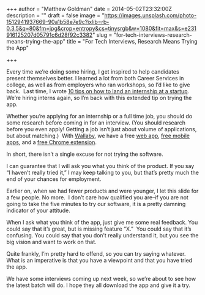 +++
author = "Matthew Goldman"
date = 2014-05-02T23:32:00Z
description = ""
draft = false
image = "https://images.unsplash.com/photo-1512941937669-90a1b58e7e9c?ixlib=rb-0.3.5&q=80&fm=jpg&crop=entropy&cs=tinysrgb&w=1080&fit=max&s=e231916125207d05791c6d28f92c3382"
slug = "for-tech-interviews-research-means-trying-the-app"
title = "For Tech Interviews, Research Means Trying the App"

+++


Every time we’re doing some hiring, I get inspired to help candidates present themselves better. I learned a lot from both Career Services in college, as well as from employers who ran workshops, so I’d like to give back.  Last time, I wrote [10 tips on how to land an internship at a startup](__GHOST_URL__/how-to-land-an-internship-at-a-start-up/). We’re hiring interns again, so I’m back with this extended tip on trying the app.

Whether you’re applying for an internship or a full time job, you should do some research before coming in for an interview. (You should research before you even apply! Getting a job isn’t just about volume of applications, but about matching.)  With [Wallaby](https://www.walla.by/), we have a free [web app](https://www.walla.by/boost), [free mobile apps](https://www.walla.by/mobile), and a [free Chrome extension](https://www.walla.by/online).

In short, there isn’t a single excuse for not trying the software.

I can guarantee that I will ask you what you think of the product. If you say “I haven’t really tried it,” I may keep talking to you, but that’s pretty much the end of your chances for employment.

Earlier on, when we had fewer products and were younger, I let this slide for a few people. No more.  I don’t care how qualified you are–if you are not going to take the five minutes to try our software, it is a pretty damning indicator of your attitude.

When I ask what you think of the app, just give me some real feedback. You could say that it’s great, but is missing feature “X.”  You could say that it’s confusing. You could say that you don’t really understand it, but you see the big vision and want to work on that.

Quite frankly, I’m pretty hard to offend, so you can try saying whatever. What is an imperative is that you have a viewpoint and that you have tried the app.

We have some interviews coming up next week, so we’re about to see how the latest batch will do. I hope they all download the app and give it a try.

